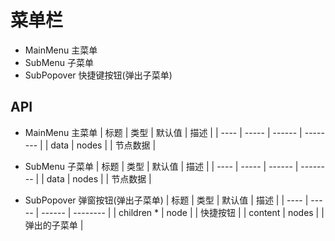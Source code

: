 # 菜单栏

- MainMenu 主菜单
- SubMenu 子菜单
- SubPopover 快捷键按钮(弹出子菜单)

## API

- MainMenu 主菜单
  | 标题 | 类型 | 默认值 | 描述 |
  | ---- | ----- | ------ | -------- |
  | data | nodes | | 节点数据 |

- SubMenu 子菜单
  | 标题 | 类型 | 默认值 | 描述 |
  | ---- | ----- | ------ | -------- |
  | data | nodes | | 节点数据 |

- SubPopover 弹窗按钮(弹出子菜单)
  | 标题 | 类型 | 默认值 | 描述 |
  | ---- | ----- | ------ | -------- |
  | children \* | node | | 快捷按钮 |
  | content | nodes | | 弹出的子菜单 |
